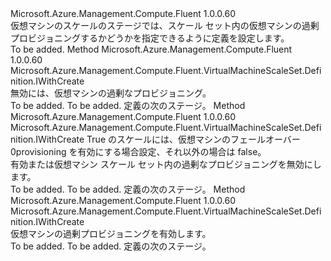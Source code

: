 <Type Name="IWithOverProvision" FullName="Microsoft.Azure.Management.Compute.Fluent.VirtualMachineScaleSet.Definition.IWithOverProvision">
  <TypeSignature Language="C#" Value="public interface IWithOverProvision" />
  <TypeSignature Language="ILAsm" Value=".class public interface auto ansi abstract IWithOverProvision" />
  <TypeSignature Language="DocId" Value="T:Microsoft.Azure.Management.Compute.Fluent.VirtualMachineScaleSet.Definition.IWithOverProvision" />
  <TypeSignature Language="VB.NET" Value="Public Interface IWithOverProvision" />
  <TypeSignature Language="F#" Value="type IWithOverProvision = interface" />
  <AssemblyInfo>
    <AssemblyName>Microsoft.Azure.Management.Compute.Fluent</AssemblyName>
    <AssemblyVersion>1.0.0.60</AssemblyVersion>
  </AssemblyInfo>
  <Interfaces />
  <Docs>
    <summary>
            仮想マシンのスケールのステージでは、スケール セット内の仮想マシンの過剰プロビジョニングするかどうかを指定できるように定義を設定します。
            </summary>
    <remarks>To be added.</remarks>
  </Docs>
  <Members>
    <Member MemberName="WithoutOverProvisioning">
      <MemberSignature Language="C#" Value="public Microsoft.Azure.Management.Compute.Fluent.VirtualMachineScaleSet.Definition.IWithCreate WithoutOverProvisioning ();" />
      <MemberSignature Language="ILAsm" Value=".method public hidebysig newslot virtual instance class Microsoft.Azure.Management.Compute.Fluent.VirtualMachineScaleSet.Definition.IWithCreate WithoutOverProvisioning() cil managed" />
      <MemberSignature Language="DocId" Value="M:Microsoft.Azure.Management.Compute.Fluent.VirtualMachineScaleSet.Definition.IWithOverProvision.WithoutOverProvisioning" />
      <MemberSignature Language="VB.NET" Value="Public Function WithoutOverProvisioning () As IWithCreate" />
      <MemberSignature Language="F#" Value="abstract member WithoutOverProvisioning : unit -&gt; Microsoft.Azure.Management.Compute.Fluent.VirtualMachineScaleSet.Definition.IWithCreate" Usage="iWithOverProvision.WithoutOverProvisioning " />
      <MemberType>Method</MemberType>
      <AssemblyInfo>
        <AssemblyName>Microsoft.Azure.Management.Compute.Fluent</AssemblyName>
        <AssemblyVersion>1.0.0.60</AssemblyVersion>
      </AssemblyInfo>
      <ReturnValue>
        <ReturnType>Microsoft.Azure.Management.Compute.Fluent.VirtualMachineScaleSet.Definition.IWithCreate</ReturnType>
      </ReturnValue>
      <Parameters />
      <Docs>
        <summary>
            無効には、仮想マシンの過剰なプロビジョニング。
            </summary>
        <returns>To be added.</returns>
        <remarks>To be added.</remarks>
        <return>定義の次のステージ。</return>
      </Docs>
    </Member>
    <Member MemberName="WithOverProvision">
      <MemberSignature Language="C#" Value="public Microsoft.Azure.Management.Compute.Fluent.VirtualMachineScaleSet.Definition.IWithCreate WithOverProvision (bool enabled);" />
      <MemberSignature Language="ILAsm" Value=".method public hidebysig newslot virtual instance class Microsoft.Azure.Management.Compute.Fluent.VirtualMachineScaleSet.Definition.IWithCreate WithOverProvision(bool enabled) cil managed" />
      <MemberSignature Language="DocId" Value="M:Microsoft.Azure.Management.Compute.Fluent.VirtualMachineScaleSet.Definition.IWithOverProvision.WithOverProvision(System.Boolean)" />
      <MemberSignature Language="VB.NET" Value="Public Function WithOverProvision (enabled As Boolean) As IWithCreate" />
      <MemberSignature Language="F#" Value="abstract member WithOverProvision : bool -&gt; Microsoft.Azure.Management.Compute.Fluent.VirtualMachineScaleSet.Definition.IWithCreate" Usage="iWithOverProvision.WithOverProvision enabled" />
      <MemberType>Method</MemberType>
      <AssemblyInfo>
        <AssemblyName>Microsoft.Azure.Management.Compute.Fluent</AssemblyName>
        <AssemblyVersion>1.0.0.60</AssemblyVersion>
      </AssemblyInfo>
      <ReturnValue>
        <ReturnType>Microsoft.Azure.Management.Compute.Fluent.VirtualMachineScaleSet.Definition.IWithCreate</ReturnType>
      </ReturnValue>
      <Parameters>
        <Parameter Name="enabled" Type="System.Boolean" />
      </Parameters>
      <Docs>
        <param name="enabled">
            True のスケールには、仮想マシンのフェールオーバー 0provisioning を有効にする場合設定、それ以外の場合は false。
            </param>
        <summary>
            有効または仮想マシン スケール セット内の過剰なプロビジョニングを無効にします。
            </summary>
        <returns>To be added.</returns>
        <remarks>To be added.</remarks>
        <return>定義の次のステージ。</return>
      </Docs>
    </Member>
    <Member MemberName="WithOverProvisioning">
      <MemberSignature Language="C#" Value="public Microsoft.Azure.Management.Compute.Fluent.VirtualMachineScaleSet.Definition.IWithCreate WithOverProvisioning ();" />
      <MemberSignature Language="ILAsm" Value=".method public hidebysig newslot virtual instance class Microsoft.Azure.Management.Compute.Fluent.VirtualMachineScaleSet.Definition.IWithCreate WithOverProvisioning() cil managed" />
      <MemberSignature Language="DocId" Value="M:Microsoft.Azure.Management.Compute.Fluent.VirtualMachineScaleSet.Definition.IWithOverProvision.WithOverProvisioning" />
      <MemberSignature Language="VB.NET" Value="Public Function WithOverProvisioning () As IWithCreate" />
      <MemberSignature Language="F#" Value="abstract member WithOverProvisioning : unit -&gt; Microsoft.Azure.Management.Compute.Fluent.VirtualMachineScaleSet.Definition.IWithCreate" Usage="iWithOverProvision.WithOverProvisioning " />
      <MemberType>Method</MemberType>
      <AssemblyInfo>
        <AssemblyName>Microsoft.Azure.Management.Compute.Fluent</AssemblyName>
        <AssemblyVersion>1.0.0.60</AssemblyVersion>
      </AssemblyInfo>
      <ReturnValue>
        <ReturnType>Microsoft.Azure.Management.Compute.Fluent.VirtualMachineScaleSet.Definition.IWithCreate</ReturnType>
      </ReturnValue>
      <Parameters />
      <Docs>
        <summary>
            仮想マシンの過剰プロビジョニングを有効します。
            </summary>
        <returns>To be added.</returns>
        <remarks>To be added.</remarks>
        <return>定義の次のステージ。</return>
      </Docs>
    </Member>
  </Members>
</Type>